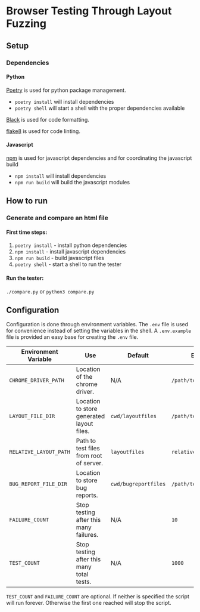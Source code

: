 # Browser Testing Through Layout Fuzzing

## Setup

### Dependencies

#### Python

[Poetry](https://python-poetry.org) is used for python package management.

* `poetry install` will install dependencies
* `poetry shell` will start a shell with the proper dependencies available

[Black](https://github.com/psf/black) is used for code formatting.

[flake8](https://flake8.pycqa.org/en/latest/) is used for code linting.

#### Javascript

[npm](https://www.npmjs.com/get-npm) is used for javascript dependencies and
for coordinating the javascript build

* `npm install` will install dependencies
* `npm run build` will build the javascript modules

## How to run

### Generate and compare an html file

#### First time steps:

1. `poetry install` - install python dependencies
2. `npm install` - install javascript dependencies
3. `npm run build` - build javascript files
4. `poetry shell` - start a shell to run the tester

#### Run the tester:

`./compare.py` or `python3 compare.py`

## Configuration

Configuration is done through environment variables.
The `.env` file is used for convenience instead of setting the variables in the shell.
A `.env.example` file is provided an easy base for creating the `.env` file.

| Environment Variable | Use | Default | Example |
|----------------------|-----|---------| ------- |
| `CHROME_DRIVER_PATH`    | Location of the chrome driver. | N/A | `/path/to/chromedriver` |
| `LAYOUT_FILE_DIR`    | Location to store generated layout files. | `cwd/layoutfiles` | `/path/to/layout/dir` |
| `RELATIVE_LAYOUT_PATH` | Path to test files from root of server. | `layoutfiles` | `relative/path` |
| `BUG_REPORT_FILE_DIR` | Location to store bug reports. | `cwd/bugreportfiles` | `/path/to/bug/reports` |
| `FAILURE_COUNT` | Stop testing after this many failures. | N/A | `10` |
| `TEST_COUNT` | Stop testing after this many total tests. | N/A | `1000` |

`TEST_COUNT` and `FAILURE_COUNT` are optional. If neither is specified the
script will run forever. Otherwise the first one reached will stop the script.


